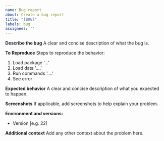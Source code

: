 ```yaml
---
name: Bug report
about: Create a bug report
title: "[BUG]"
labels: bug
assignees: ''
---
```


**Describe the bug**
A clear and concise description of what the bug is.

**To Reproduce**
Steps to reproduce the behavior:
1. Load package '...'
2. Load data '....'
3. Run commands '....'
4. See error

**Expected behavior**
A clear and concise description of what you expected to happen.

**Screenshots**
If applicable, add screenshots to help explain your problem.

**Environment and versions:**
 - Version [e.g. 22]

**Additional context**
Add any other context about the problem here.

